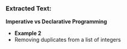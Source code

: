 ### Extracted Text:

**Imperative vs Declarative Programming**

- **Example 2**
- Removing duplicates from a list of integers